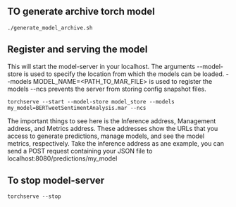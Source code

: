 ## TO generate archive torch model
```
./generate_model_archive.sh
```

## Register and serving the model

This will start the model-server in your localhost.
The arguments --model-store is used to specify the location from which the models can be loaded. --models MODEL_NAME=<PATH_TO_MAR_FILE> is used to register the models
--ncs prevents the server from storing config snapshot files. 
```
torchserve --start --model-store model_store --models my_model=BERTweetSentimentAnalysis.mar --ncs
```

The important things to see here is the Inference address, Management address, and Metrics address. These addresses show the URLs that you access to generate predictions, manage models, and see the model metrics, respectively. Take the inference address as ane example, you can send a POST request containing your JSON file to localhost:8080/predictions/my_model 

## To stop model-server
```
torchserve --stop
```